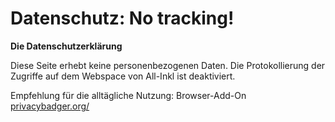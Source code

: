 # Datenschutz: No tracking!

**Die Datenschutzerklärung**

Diese Seite erhebt keine personenbezogenen Daten. Die Protokollierung der Zugriffe auf dem Webspace von All-Inkl ist deaktiviert.

Empfehlung für die alltägliche Nutzung:
Browser-Add-On [privacybadger.org/](https://privacybadger.org/)
